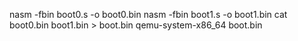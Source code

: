 nasm -fbin boot0.s -o boot0.bin
nasm -fbin boot1.s -o boot1.bin
cat boot0.bin boot1.bin > boot.bin
qemu-system-x86_64 boot.bin
